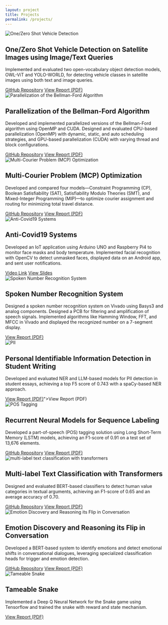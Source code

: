 ```yaml
---
layout: project
title: Projects
permalink: /projects/
---
```


<div class="projects">

  <div class="project-item" data-category="computer-vision">
    <img src="../images/mlcv.JPG" alt="One/Zero Shot Vehicle Detection">
    <div class="project-content">
      <h2>One/Zero Shot Vehicle Detection on Satellite Images using Image/Text Queries</h2>
      <p>Implemented and evaluated two open-vocabulary object detection models, OWL-ViT and YOLO-WORLD, for detecting vehicle classes in satellite images using both text and image queries.</p>
      <div class="project-buttons">
        <a href="https://github.com/pelinsuacar/MLCV_project">GitHub Repository</a>
        <a href="https://github.com/pelinsuacar/MLCV_project/blob/main/MLCV_PROJECT_REPORT_PELINSU_ACAR.pdf">View Report (PDF)</a>
      </div>
    </div>
  </div>

  <div class="project-item" data-category="parallel-computing">
    <img src="../images/cudavsopenmp.JPG" alt="Parallelization of the Bellman-Ford Algorithm">
    <div class="project-content">
      <h2>Parallelization of the Bellman-Ford Algorithm</h2>
      <p>Developed and implemented parallelized versions of the Bellman-Ford algorithm using OpenMP and CUDA. Designed and evaluated CPU-based parallelization (OpenMP) with dynamic, static, and auto scheduling strategies, and GPU-based parallelization (CUDA) with varying thread and block configurations.</p>
      <div class="project-buttons">
        <a href="https://github.com/pelinsuacar/parallel_bellman_ford_implementation">GitHub Repository</a>
        <a href="https://github.com/pelinsuacar/parallel_bellman_ford_implementation/blob/main/pelinsu_acar_project_report.pdf">View Report (PDF)</a>
      </div>
    </div>
  </div>

  <div class="project-item" data-category="optimization">
    <img src="../images/cdmo.png" alt="Multi-Courier Problem (MCP) Optimization">
    <div class="project-content">
      <h2>Multi-Courier Problem (MCP) Optimization</h2>
      <p>Developed and compared four models—Constraint Programming (CP), Boolean Satisfiability (SAT), Satisfiability Modulo Theories (SMT), and Mixed-Integer Programming (MIP)—to optimize courier assignment and routing for minimizing total travel distance.</p>
      <div class="project-buttons">
        <a href="https://github.com/pelinsuacar/CDMO_Project">GitHub Repository</a>
        <a href="https://github.com/pelinsuacar/CDMO_Project/blob/main/CDMO_Project_Report.pdf">View Report (PDF)</a>
      </div>
    </div>
  </div>

<div class="project-item" data-category="computer-vision iot"> 
    <img src="../images/facemask.JPG" alt="Anti-Covid19 Systems">
    <div class="project-content">
      <h2>Anti-Covid19 Systems</h2>
      <p>Developed an IoT application using Arduino UNO and Raspberry Pi4 to monitor face masks and body temperature. Implemented facial recognition with OpenCV to detect unmasked faces, displayed data on an Android app, and sent user notifications.</p>
      <div class="project-buttons">
        <a href="https://www.youtube.com/watch?v=Hjg5IJv0Vv4" target="_blank">Video Link</a>
        <a href="https://docs.google.com/gview?url=https://raw.githubusercontent.com/pelinsuacar/pelinsuacar.github.io/master/files/anti-covid19.pptx&embedded=true" target="_blank">View Slides</a>
      </div>
    </div>
</div>


  <div class="project-item" data-category="signal-processing">
    <img src="../images/number_recognition.JPG" alt="Spoken Number Recognition System">
    <div class="project-content">
      <h2>Spoken Number Recognition System</h2>
      <p>Designed a spoken number recognition system on Vivado using Basys3 and analog components. Designed a PCB for filtering and amplification of speech signals. Implemented algorithms like Hamming Window, FFT, and MFCC in Vivado and displayed the recognized number on a 7-segment display.</p>
      <div class="project-buttons">
        <a href="https://docs.google.com/gview?url=https://raw.githubusercontent.com/pelinsuacar/pelinsuacar.github.io/master/files/Spoken Number Recognition.pdf&embedded=true" target="_blank">View Report (PDF)</a>
      </div>
    </div>
  </div>

  <div class="project-item" data-category="nlp">
    <img src="../images/PII.jpg" alt="PII">
    <div class="project-content">
      <h2>Personal Identifiable Information Detection in Student Writing</h2>
      <p>Developed and evaluated NER and LLM-based models for PII detection in student essays, achieving a top F5 score of 0.743 with a spaCy-based NER approach.</p>
      <div class="project-buttons">
        <a href="        <a href="https://docs.google.com/gview?url=https://raw.githubusercontent.com/pelinsuacar/pelinsuacar.github.io/master/files/NLP_PW_Pelin_Calin.pdf&embedded=true" target="_blank">View Report (PDF)</a>">View Report (PDF)</a>
      </div>
    </div>
  </div>

  <div class="project-item" data-category="nlp">
    <img src="../images/nlp1.png" alt="POS Tagging">
    <div class="project-content">
      <h2>Recurrent Neural Models for Sequence Labeling</h2>
      <p>Developed a part-of-speech (POS) tagging solution using Long Short-Term Memory (LSTM) models, achieving an F1-score of 0.91 on a test set of 13,676 elements.</p>
      <div class="project-buttons">
        <a href="https://github.com/pelinsuacar/NLP_Projects/blob/main/Assignment1.ipynb">GitHub Repository</a>
        <a href="https://github.com/pelinsuacar/NLP_Projects/blob/main/NLP_A1.pdf">View Report (PDF)</a>
      </div>
    </div>
  </div>

  <div class="project-item" data-category="nlp">
    <img src="../images/nlp2.png" alt="multi-label text classification with transformers">
    <div class="project-content">
      <h2>Multi-label Text Classification with Transformers</h2>
      <p>Designed and evaluated BERT-based classifiers to detect human value categories in textual arguments, achieving an F1-score of 0.65 and an average accuracy of 0.70.</p>
      <div class="project-buttons">
        <a href="https://github.com/pelinsuacar/NLP_Projects/blob/main/Assignment2.ipynb">GitHub Repository</a>
        <a href="https://github.com/pelinsuacar/NLP_Projects/blob/main/NLP_A2.pdf">View Report (PDF)</a>
      </div>
    </div>
  </div>
    
  <div class="project-item" data-category="nlp">
    <img src="../images/nlp3.png" alt="Emotion Discovery and Reasoning its Flip in Conversation">
    <div class="project-content">
      <h2>Emotion Discovery and Reasoning its Flip in Conversation</h2>
      <p>Developed a BERT-based system to identify emotions and detect emotional shifts in conversational dialogues, leveraging specialized classification heads for trigger and emotion detection.</p>
      <div class="project-buttons">
        <a href="https://github.com/pelinsuacar/NLP_Projects/blob/main/NLP_project_Acar_Carkaxhia_Diaconu_Korsten.ipynb">GitHub Repository</a>
        <a href="https://github.com/pelinsuacar/NLP_Projects/blob/main/NLP_project_report_Acar_Carkaxhia_Diaconu_Korsten.pdf">View Report (PDF)</a>
      </div>
    </div>
  </div>

  <div class="project-item" data-category="reinforcement-learning">
    <img src="../images/teamable snake.JPG" alt="Tameable Snake">
    <div class="project-content">
      <h2>Tameable Snake</h2>
      <p>Implemented a Deep Q Neural Network for the Snake game using Tensorflow and trained the snake with reward and state mechanism.</p>
      <div class="project-buttons">
        <a href="https://docs.google.com/gview?url=https://raw.githubusercontent.com/pelinsuacar/pelinsuacar.github.io/master/files/temable snake.pdf&embedded=true" target="_blank">View Report (PDF)</a>
      </div>
    </div>
  </div>

</div>
